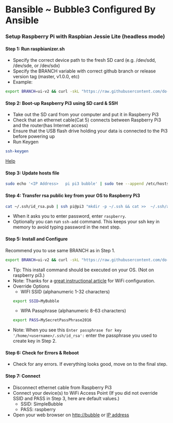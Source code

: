 # Bansible ~ Bubble3 Configured By Ansible
### Setup Raspberry Pi with Raspbian Jessie Lite (headless mode)
#### Step 1: Run raspbianizer.sh
- Specify the correct device path to the fresh SD card (e.g. /dev/sdd, /dev/sde, or /dev/sdx)
- Specify the BRANCH variable with correct github branch or release version tag (master, v1.0.0, etc)
- Example:
```sh
export BRANCH=ui-v2 && curl -skL "https://raw.githubusercontent.com/do-i/bansible/${BRANCH}/scripts/raspbianizer.sh" | sudo bash -s /dev/sdx
```

#### Step 2: Boot-up Raspberry Pi3 using SD card & SSH
- Take out the SD card from your computer and put it in Raspberry Pi3
- Check that an ethernet cable(Cat 5) connects between Raspberry Pi3 and the router(has Internet access)
- Ensure that the USB flash drive holding your data is connected to the Pi3 before powering up
- Run Keygen
```sh
ssh-keygen
```
[Help](https://help.github.com/articles/generating-a-new-ssh-key-and-adding-it-to-the-ssh-agent/)

#### Step 3: Update hosts file
```sh
sudo echo '<IP Address>   pi pi3 bubble' | sudo tee --append /etc/hosts
```

#### Step 4: Transfer rsa public key from your OS to Raspberry Pi3
```sh
cat ~/.ssh/id_rsa.pub | ssh pi@pi3 "mkdir -p ~/.ssh && cat >>  ~/.ssh/authorized_keys"
```
- When it asks you to enter password, enter `raspberry`.
- Optionally you can run `ssh-add` command. This keeps your ssh key in memory to avoid typing password in the next step.

#### Step 5: Install and Configure
Recommend you to use same BRANCH as in Step 1.
```sh
export BRANCH=ui-v2 && curl -skL "https://raw.githubusercontent.com/do-i/bansible/${BRANCH}/install.sh" | bash
```
- Tip: This install command should be executed on your OS. (Not on raspberry pi3.)
- Note: Thanks for a [great instructional article](https://frillip.com/using-your-raspberry-pi-3-as-a-wifi-access-point-with-hostapd) for WiFi configuration.
- Override Options
  - WIFI SSID (alphanumeric 1-32 characters)
  ```sh
  export SSID=MyBubble
  ```
  - WPA Passphrase (alphanumeric 8-63 characters)
  ```sh
  export PASS=MySecretPassPhrase2016
  ```
- Note: When you see this `Enter passphrase for key '/home/<username>/.ssh/id_rsa':` enter the passphrase you used to create key in Step 2.

#### Step 6: Check for Errors & Reboot
- Check for any errors. If everything looks good, move on to the final step.

#### Step 7: Connect
- Disconnect ethernet cable from Raspberry Pi3
- Connect your device(s) to WiFi Access Point (If you did not override SSID and PASS in Step 3, here are default values.)
  - SSID: SimpleBubble
  - PASS: raspberry
- Open your web browser on [http://bubble](http://bubble "bubble") or [IP address](http://2.4.6.16)
